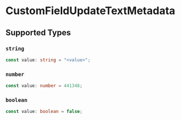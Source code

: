 # CustomFieldUpdateTextMetadata


## Supported Types

### `string`

```typescript
const value: string = "<value>";
```

### `number`

```typescript
const value: number = 441348;
```

### `boolean`

```typescript
const value: boolean = false;
```

